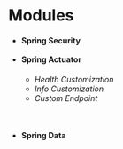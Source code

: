 # Modules
<h4>
  <ul>
    <li>Spring Security</li><br/>
    <li>Spring Actuator</li>
      <h6>
        <ul>
          <li>Health Customization</li>
          <li>Info Customization</li>
          <li>Custom Endpoint</li>
        </ul>
      </h6>
    <br/>
    <li>Spring Data</li>
  </ul>
</h4>
